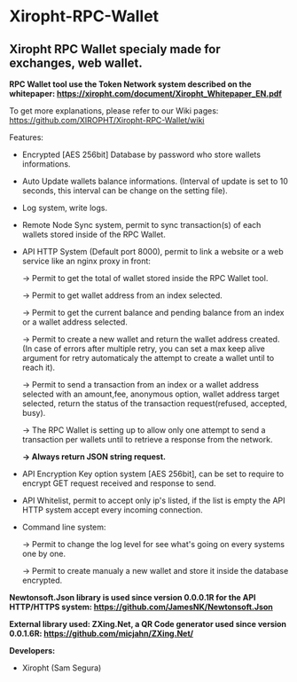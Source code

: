# Xiropht-RPC-Wallet
<h2>Xiropht RPC Wallet specialy made for exchanges, web wallet.</h2>

**RPC Wallet tool use the Token Network system described on the whitepaper: https://xiropht.com/document/Xiropht_Whitepaper_EN.pdf**

To get more explanations, please refer to our Wiki pages: https://github.com/XIROPHT/Xiropht-RPC-Wallet/wiki

Features:

- Encrypted [AES 256bit] Database by password who store wallets informations.

- Auto Update wallets balance informations. (Interval of update is set to 10 seconds, this interval can be change on the setting file).

- Log system, write logs.

- Remote Node Sync system, permit to sync transaction(s) of each wallets stored inside of the RPC Wallet.

- API HTTP System (Default port 8000), permit to link a website or a web service like an nginx proxy in front:

  -> Permit to get the total of wallet stored inside the RPC Wallet tool.
  
  -> Permit to get wallet address from an index selected.
  
  -> Permit to get the current balance and pending balance from an index or a wallet address selected.
  
  -> Permit to create a new wallet and return the wallet address created. (In case of errors after multiple retry, you can set a max keep alive argument for retry automaticaly the attempt to create a wallet until to reach it).
  
  -> Permit to send a transaction from an index or a wallet address selected with an amount,fee, anonymous option, wallet address target selected, return the status of the transaction request(refused, accepted, busy). 
  
  -> The RPC Wallet is setting up to allow only one attempt to send a transaction per wallets until to retrieve a response from the network.
  
  **-> Always return JSON string request.**
  
- API Encryption Key option system [AES 256bit], can be set to require to encrypt GET request received and response to send.

- API Whitelist, permit to accept only ip's listed, if the list is empty the API HTTP system accept every incoming connection.



- Command line system:

  -> Permit to change the log level for see what's going on every systems one by one. 
  
  -> Permit to create manualy a new wallet and store it inside the database encrypted.
 
**Newtonsoft.Json library is used since version 0.0.0.1R for the API HTTP/HTTPS system: https://github.com/JamesNK/Newtonsoft.Json**

**External library used: ZXing.Net, a QR Code generator used since version 0.0.1.6R: https://github.com/micjahn/ZXing.Net/**

**Developers:**

- Xiropht (Sam Segura)
